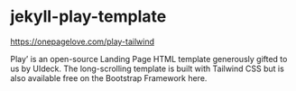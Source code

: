 # jekyll-play-template

https://onepagelove.com/play-tailwind

Play’ is an open-source Landing Page HTML template generously gifted to us by UIdeck. The long-scrolling template is built with Tailwind CSS but is also available free on the Bootstrap Framework here.
